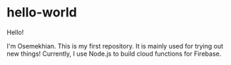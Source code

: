 # hello-world

Hello!

I'm Osemekhian. This is my first repository. It is mainly used for trying out new things!
Currently, I use Node.js to build cloud functions for Firebase.
